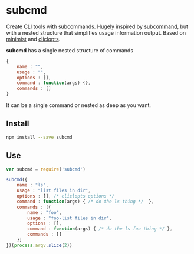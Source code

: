 # subcmd

Create CLI tools with subcommands. Hugely inspired by [subcommand](https://github.com/maxogden/subcommand),
but with a nested structure that simplifies usage information output. Based on [minimist](https://www.npmjs.com/package/minimist) and [cliclopts](https://www.npmjs.com/package/cliclopts).

**subcmd** has a single nested structure of commands

```js
{
    name : "",
    usage : "",
    options : [],
    command : function(args) {},
    commands : []
}
```

It can be a single command or nested as deep as you want.

## Install

```sh
npm install --save subcmd
```

## Use

```js
var subcmd = require('subcmd')

subcmd({
    name : "ls",
    usage : "list files in dir",
    options : [], /* cliclopts options */
    command : function(args) { /* do the ls thing */  },
    commands : [{
        name : "foo",
        usage : "foo-list files in dir",
        options : [],
        command : function(args) { /* do the ls foo thing */ },
        commands : []
    }]
})(process.argv.slice(2))
```
